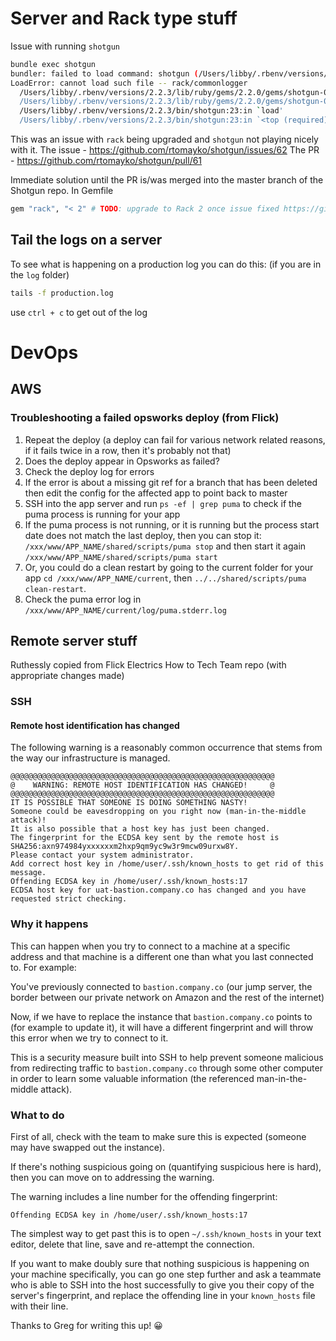 # Server and Rack type stuff

Issue with running `shotgun`

```bash
bundle exec shotgun
bundler: failed to load command: shotgun (/Users/libby/.rbenv/versions/2.2.3/bin/shotgun)
LoadError: cannot load such file -- rack/commonlogger
  /Users/libby/.rbenv/versions/2.2.3/lib/ruby/gems/2.2.0/gems/shotgun-0.9.1/bin/shotgun:112:in `require'
  /Users/libby/.rbenv/versions/2.2.3/lib/ruby/gems/2.2.0/gems/shotgun-0.9.1/bin/shotgun:112:in `<top (required)>'
  /Users/libby/.rbenv/versions/2.2.3/bin/shotgun:23:in `load'
  /Users/libby/.rbenv/versions/2.2.3/bin/shotgun:23:in `<top (required)>'
```

This was an issue with `rack` being upgraded and `shotgun` not playing nicely with it.
The issue - https://github.com/rtomayko/shotgun/issues/62
The PR - https://github.com/rtomayko/shotgun/pull/61

Immediate solution until the PR is/was merged into the master branch of the Shotgun repo.
In Gemfile
```ruby
gem "rack", "< 2" # TODO: upgrade to Rack 2 once issue fixed https://github.com/rtomayko/shotgun/pull/61
```

## Tail the logs on a server
To see what is happening on a production log you can do this:
(if you are in the `log` folder)

```bash
tails -f production.log
```
use `ctrl + c` to get out of the log


# DevOps

## AWS

### Troubleshooting a failed opsworks deploy (from Flick)

1. Repeat the deploy (a deploy can fail for various network related reasons, if it fails twice in a row, then it's probably not that)
2. Does the deploy appear in Opsworks as failed?
  1. Check the deploy log for errors
  2. If the error is about a missing git ref for a branch that has been deleted then edit the config for the affected app to point back to master
3. SSH into the app server and run `ps -ef | grep puma` to check if the puma process is running for your app
  1. If the puma process is not running, or it is running but the process start date does not match the last deploy, then you can stop it: `/xxx/www/APP_NAME/shared/scripts/puma stop` and then start it again `/xxx/www/APP_NAME/shared/scripts/puma start`
  2. Or, you could do a clean restart by going to the current folder for your app `cd /xxx/www/APP_NAME/current`, then `../../shared/scripts/puma clean-restart`.
4. Check the puma error log in `/xxx/www/APP_NAME/current/log/puma.stderr.log`


## Remote server stuff

Ruthessly copied from Flick Electrics How to Tech Team repo (with appropriate changes made)

### SSH

#### Remote host identification has changed

The following warning is a reasonably common occurrence that stems from the way
our infrastructure is managed.

```
@@@@@@@@@@@@@@@@@@@@@@@@@@@@@@@@@@@@@@@@@@@@@@@@@@@@@@@@@@@
@    WARNING: REMOTE HOST IDENTIFICATION HAS CHANGED!     @
@@@@@@@@@@@@@@@@@@@@@@@@@@@@@@@@@@@@@@@@@@@@@@@@@@@@@@@@@@@
IT IS POSSIBLE THAT SOMEONE IS DOING SOMETHING NASTY!
Someone could be eavesdropping on you right now (man-in-the-middle attack)!
It is also possible that a host key has just been changed.
The fingerprint for the ECDSA key sent by the remote host is
SHA256:axn974984yxxxxxxm2hxp9qm9yc9w3r9mcw09urxw8Y.
Please contact your system administrator.
Add correct host key in /home/user/.ssh/known_hosts to get rid of this message.
Offending ECDSA key in /home/user/.ssh/known_hosts:17
ECDSA host key for uat-bastion.company.co has changed and you have requested strict checking.
```

### Why it happens

This can happen when you try to connect to a machine at a specific address and
that machine is a different one than what you last connected to. For example:

You've previously connected to `bastion.company.co` (our jump server, the
border between our private network on Amazon and the rest of the internet)

Now, if we have to replace the instance that `bastion.company.co` points to
(for example to update it), it will have a different fingerprint and will throw
this error when we try to connect to it.

This is a security measure built into SSH to help prevent someone malicious
from redirecting traffic to `bastion.company.co` through some other computer
in order to learn some valuable information (the referenced man-in-the-middle
attack).

### What to do

First of all, check with the team to make sure this is expected (someone may
have swapped out the instance).

If there's nothing suspicious going on (quantifying suspicious here is hard),
then you can move on to addressing the warning.

The warning includes a line number for the offending fingerprint:

```
Offending ECDSA key in /home/user/.ssh/known_hosts:17
```

The simplest way to get past this is to open `~/.ssh/known_hosts` in your text
editor, delete that line, save and re-attempt the connection.

If you want to make doubly sure that nothing suspicious is happening on your
machine specifically, you can go one step further and ask a teammate who is
able to SSH into the host successfully to give you their copy of the server's
fingerprint, and replace the offending line in your `known_hosts` file with
their line.

Thanks to Greg for writing this up! 😀
